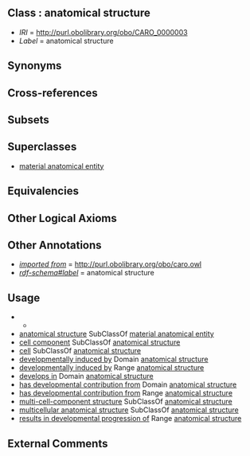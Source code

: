 
## Class : anatomical structure

 * *IRI* = http://purl.obolibrary.org/obo/CARO_0000003
 * *Label* = anatomical structure

## Synonyms


## Cross-references


## Subsets


## Superclasses

 * [material anatomical entity](../../CARO/06/CARO_0000006.md)

## Equivalencies


## Other Logical Axioms


## Other Annotations

 * *[imported from](../../IAO/12/IAO_0000412.md)* = http://purl.obolibrary.org/obo/caro.owl
 * *[rdf-schema#label](../../el/rdf-schema#label.md)* = anatomical structure

## Usage

 * -
 * [anatomical structure](../../CARO/03/CARO_0000003.md) SubClassOf [material anatomical entity](../../CARO/06/CARO_0000006.md)
 * [cell component](../../CARO/14/CARO_0000014.md) SubClassOf [anatomical structure](../../CARO/03/CARO_0000003.md)
 * [cell](../../CL/00/CL_0000000.md) SubClassOf [anatomical structure](../../CARO/03/CARO_0000003.md)
 * [developmentally induced by](../../RO/56/RO_0002256.md) Domain [anatomical structure](../../CARO/03/CARO_0000003.md)
 * [developmentally induced by](../../RO/56/RO_0002256.md) Range [anatomical structure](../../CARO/03/CARO_0000003.md)
 * [develops in](../../RO/26/RO_0002226.md) Domain [anatomical structure](../../CARO/03/CARO_0000003.md)
 * [has developmental contribution from](../../RO/54/RO_0002254.md) Domain [anatomical structure](../../CARO/03/CARO_0000003.md)
 * [has developmental contribution from](../../RO/54/RO_0002254.md) Range [anatomical structure](../../CARO/03/CARO_0000003.md)
 * [multi-cell-component structure](../../CARO/00/CARO_0001000.md) SubClassOf [anatomical structure](../../CARO/03/CARO_0000003.md)
 * [multicellular anatomical structure](../../CARO/00/CARO_0010000.md) SubClassOf [anatomical structure](../../CARO/03/CARO_0000003.md)
 * [results in developmental progression of](../../RO/95/RO_0002295.md) Range [anatomical structure](../../CARO/03/CARO_0000003.md)

## External Comments

